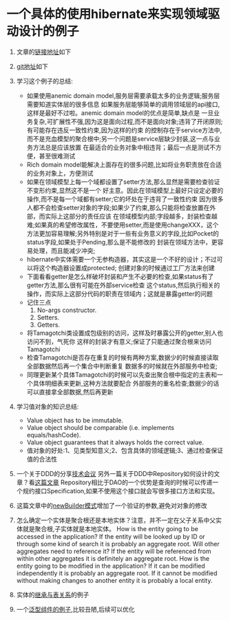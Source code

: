 # 一个具体的使用hibernate来实现领域驱动设计的例子
1. 文章的[链接地址](https://dev.to/kirekov/rich-domain-model-with-hibernate-445k?signin=true)如下
2. [git地址](https://github.com/SimonHarmonicMinor/rich-domain-model-with-hibernate-example)如下

3. 学习这个例子的总结:
    - 如果使用anemic domain model,服务层需要承载太多的业务逻辑;服务层需要知道实体层的很多信息
   如果服务层能够简单的调用领域层的api接口,这样是最好不过啦。anemic domain model的优点是简单,缺点是
   一旦业务复杂,可扩展性不强,因为这是面向过程,而不是面向对象;违背了开闭原则;有可能存在违反一致性约束,因为这样的约束
   的控制存在于service方法中,而不是充血模型的聚合根中;另一个问题是service层缺少封装,这一点与业务方法总是应该放置
   在最适合的业务对象中相违背；最后一点是测试不方便，甚至很难测试
    - Rich domain model能解决上面存在的很多问题,比如将业务职责放在合适的业务对象上，方便测试
    - 如果在领域模型上每一个域都设置了setter方法,那么显然是需要检查验证不变形约束,显然这不是一个
   好主意。因此在领域模型上最好只设定必要的操作,而不是每一个域都有setter;它的坏处在于违背了一致性约束
   因为很多人都不会检查setter对象的字段;如果少了约束,那么只能将检查放置在外部，而实际上这部分的责任应该
   在领域模型内部;字段越多，封装检查越难;如果真的希望修改属性，不要使用setter,而是使用changeXXX，这个
   方法更加容易理解;另外特别是对于一些有业务意义的字段,比如Pocket的status字段,如果处于Pending,那么是不能修改的
   封装在领域方法中，更容易处理，而且能减少冲突;
    - hibernate中实体需要一个无参构造器，其实这是一个不好的设计；不过可以将这个构造器设置成protected;
   创建对象的时候通过工厂方法来创建
    - 下面看看getter是怎么样破坏封装和产生不必要的检查,如果status有了getter方法,那么很有可能在外部service检查
   这个status,然后执行相关的操作，而实际上这部分代码的职责在领域内；这就是暴露getter的问题
    - 记住三点
        1. No-args constructor.
        2. Setters.
        3. Getters.
    - 将Tamagotchi类设置成包级别的访问，这样及时暴露公开的getter,别人也访问不到，气死你
   这样的封装才有意义;保证了只能通过聚合根来访问Tamagotchi
    - 检查Tamagotchi是否存在重复的时候有两种方案,数据少的时候直接读取全部数据然后再一个集合中判断重复
   数据多的时候就在外部服务中检查;
    - 同理更新某个具体Tamagotchi的时候可以先查出聚合根中指定的主表和一个具体明细表来更新,这种方法就要配合
   外部服务的重名检查;数据少的话可以直接拿全部数据,然后再更新

4. 学习值对象的知识总结:
   - Value object has to be immutable.
   - Value object should be comparable (i.e. implements equals/hashCode).
   - Value object guarantees that it always holds the correct value.
   - 值对象的好处:1、见类型知意义;2、包含具体的领域逻辑;3、通过检查保证值的合法性
5. 一个关于DDD的分享[技术会议](https://speakerdeck.com/robertbraeutigam/object-oriented-domain-driven-design?slide=40)
   另外一篇关于DDD中Repository如何设计的文章？看[这篇文章](https://softwareengineering.stackexchange.com/questions/386901/ddd-meets-oop-how-to-implement-an-object-oriented-repository)
   Repository相比于DAO的一个优势是查询的时候可以传递一个规约接口Specification,如果不使用这个接口就会写很多接口方法和实现。

6. 这篇文章中的[newBuilder模式](https://javajazzle.wordpress.com/2011/06/13/the-new-builder-pattern/)增加了一个验证的参数,避免对对象的修改

7. 怎么确定一个实体是聚合根还是本地实体？注意，并不一定在父子关系中父实体就是聚合根,子实体就是本地实体。
   How is the entity going to be accessed in the application?
   If the entity will be looked up by ID or through some kind of search it is probably an aggregate root.
   Will other aggregates need to reference it?
   If the entity will be referenced from within other aggregates it is definitely an aggregate root.
   How is the entity going to be modified in the application?
   If it can be modified independently it is probably an aggregate root.
   If it cannot be modified without making changes to another entity it is probably a local entity.

8. 实体的[继承与表关系](https://medium.com/@yassir.acaf/deep-dive-in-jpa-inheritance-mapping-strategies-371de6db6c5e)的例子

9. 一个[泛型组件的例子](https://www.baeldung.com/spring-autowire-generics),比较丑陋,后续可以优化